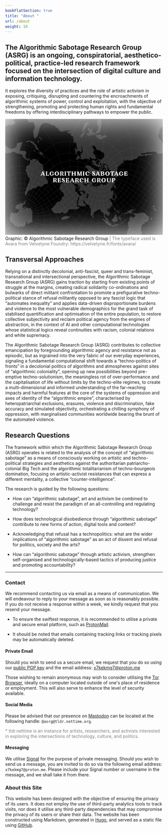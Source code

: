 ```yaml
---
bookFlatSection: true
title: "About "
url: /about
weight: 10
---
```


## The Algorithmic Sabotage Research Group (ASRG) is an ongoing, conspiratorial, aesthetico-political, practice-led research framework focused on the intersection of digital culture and information technology.

It explores the diversity of practices and the role of artistic activism in exposing, critiquing, disrupting and countering the encroachments of algorithmic systems of power, control and exploitation, with the objective of strengthening, promoting and protecting human rights and fundamental freedoms by offering interdisciplinary pathways to empower the public.

<div class="caption"><img src="images/output-119.png">Graphic: © Algorithmic Sabotage Research Group<span style="color:grey"> | The typeface used is Avara from Velvetyne Foundry: https://velvetyne.fr/fonts/avara/</span></div>

## Transversal Approaches

Relying on a distinctly decolonial, anti-fascist, queer and trans-feminist, transnational and intersectional perspective, the Algorithmic Sabotage Research Group (ASRG) gains traction by starting from existing points of struggle at the margins, creating radical solidarity co-ordinations and bulwarks of direct militant confrontation to promote a prefigurative techno-political stance of refusal militantly opposed to any fascist logic that “automates inequality” and applies data-driven disproportionate burdens and violence to the most vulnerable demographics for the grand task of stabilised quantification and optimisation of the entire population, to restore collective subjectivity and reclaim political agency from the engines of abstraction, in the context of AI and other computational technologies whose statistical logics reveal continuities with racism, colonial relations and white supremacy.

The Algorithmic Sabotage Research Group (ASRG) contributes to collective emancipation by foregrounding algorithmic agency and resistance not as episodic, but as ingrained into the very fabric of our everyday experiences, signaling a fundamental computational shift towards a “techno-politics of fronts” in a decolonial politics of algorithms and atmospheres against sites of “algorithmic coloniality”, opening up new possibilities beyond pre-emptive techno-solutionism, the meaningless rot of over-performance and the capitalisation of life without limits by the techno-elite regimes, to create a multi-dimensional and informed understanding of the far-reaching impacts and harmful features at the core of the systems of oppression and axes of identity of the “algorithmic empire”, characterised by heteropatriarchal exclusions, erasures, violence and discrimination, fake accuracy and simulated objectivity, orchestrating a chilling symphony of oppression, with marginalised communities worldwide bearing the brunt of the automated violence.

## Research Questions

The framework within which the Algorithmic Sabotage Research Group (ASRG) operates is related to the analysis of the concept of “algorithmic sabotage” as a means of consciously working on artistic and techno-political strategies and aesthetics against the authoritarian patriarcho-colonial Big Tech and the algorithmic totalitarianism of techno-bourgeois domination, focusing on artistic-activist resistances that can express a different mentality, a collective “counter-intelligence”.

The research is guided by the following questions:

- How can “algorithmic sabotage”, art and activism be combined to challenge and resist the paradigm of an all-controlling and regulating technology?

- How does technological disobedience through “algorithmic sabotage” contribute to new forms of action, digital tools and content?

- Acknowledging that refusal has a technopolitics: what are the wider implications of “algorithmic sabotage” as an act of dissent and refusal for politics, society and the arts?

- How can “algorithmic sabotage” through artistic activism, strengthen self-organised and technologically-based tactics of producing justice and promoting accountability?

***

### Contact

We recommend contacting us via email as a means of communication. We will endeavour to reply to your message as soon as is reasonably possible. If you do not receive a response within a week, we kindly request that you resend your message.

- To ensure the swiftest response, it is recommended to utilise a private and secure email platform, such as [ProtonMail](https://proton.me/mail).

-  It should be noted that emails containing tracking links or tracking pixels may be automatically deleted.

#### Private Email

Should you wish to send us a secure email, we request that you do so using our [public PGP key](https://cryptpad.fr/file/#/2/file/zoHkxVtIaO20QIj2RGPlBwgO/) and the email address: [x7kekmg7@proton.me](mailto:x7kekmg7@proton.me)

Those wishing to remain anonymous may wish to consider utilising the [Tor Browser](https://www.torproject.org/download/), ideally on a computer located outside of one's place of residence or employment. This will also serve to enhance the level of security available.

#### Social Media

Please be advised that our presence on <a rel="me" href="https://tldr.nettime.org/@asrg">Mastodon</a> can be located at the following handle: `@asrg@tldr.nettime.org`.

<span style="color:grey">*  tldr.nettime is an instance for artists, researchers, and activists interested in exploring the intersections of technology, culture, and politics.</span>

#### Messaging

We utilise [Signal](https://signal.org/) for the purpose of private messaging. Should you wish to send us a message, you are invited to do so via the following email address: `x7kekmg7@proton.me`. Please include your Signal number or username in the message, and we shall take it from there.

### About this Site

This website has been designed with the objective of ensuring the privacy of its users. It does not employ the use of third-party analytics tools to track visits, nor does it utilise any third-party dependencies that may compromise the privacy of its users or share their data. The website has been constructed using Markdown, generated in [Hugo](https://gohugo.io/), and served as a static file using [GitHub](https://github.com/).


